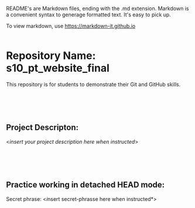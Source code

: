 README's are Markdown files, ending with the .md extension. Markdown is a convenient syntax to generage formatted text. It's easy to pick up.

To view markdown, use https://markdown-it.github.io <br><br>

# Repository Name:  s10_pt_website_final   
This repository is for students to demonstrate their Git and GitHub skills.<br><br><br><br><br>  

## Project Descripton: 
\<*insert your project description here when instructed*><br><br><br><br><br>
             
## Practice working in detached HEAD mode:
Secret phrase: \<*i*nsert secret-phrasse here when instructed*>
